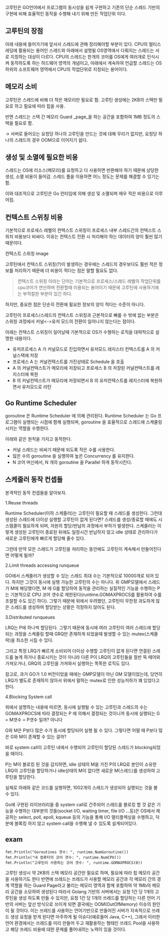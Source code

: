 고루틴은 GO언어에서 프로그램의 동시성을 쉽게 구현하고 기존의 단순 스레드 기반의 구현에 비해 효율적인 동작을 수행해 내기 위해 만든 작업단위 이다.

## 고루틴의 장점

아래 내용에 들어가기에 앞서서 스레드에 관해 정리해야할 부분이 있다.
CPU의 멀티스레딩에 활용되는 용어인 스레드와 아래에서 설명될 OS영역에서 다뤄지는 스레드는 서로 지칭하는 대상이 다르다.
CPU의 스레드는 한개의 코어를 OS에게 여러개로 인식시켜 동작하도록 하는 하드웨어 영역의 개념이고, 아래에서 계속하여 언급할 스레드는 OS 하위의 소프트웨어 영역에서 CPU의 작업단위로 지칭되는 용어이다.

## 메모리 소비

고루틴은 스레드에 비해 더 작은 메모리만 필요로 함. 고루틴 생성에는 2KB의 스택만 필요로 하고 필요에 따라 힙을 사용.

반면 스레드는 스택 간 메모리 Guard _page_을 하는 공간을 포함하여 1MB 정도의 스택을 필요로 함.

→ 서버로 들어오는 요청당 하나의 고루틴을 만드는 것에 대해 무리가 없지만, 요청당 하나의 스레드의 경우 OOM으로 이어지기 쉽다.

## 생성 및 소멸에 필요한 비용

스레드는 OS에 리소스(메모리)를 요청하고 다 사용하면 반환해야 하기 때문에 상당한 생성, 소멸 비용이 들어감. 스레드 풀을 이용하면 어느 정도는 문제를 해결할 수 있기는 함.

이와 대조적으로 고루틴은 Go 런타임에 의해 생성 및 소멸되며 매우 적은 비용으로 이루어짐.

## 컨텍스트 스위칭 비용

기본적으로 프로세스 레벨의 컨텍스트 스위칭이 프로세스 내부 스레드간의 컨텍스트 스위치 비용보다 비싸다. 이유는 컨텍스트 전환 시 처리해야 하는 데이터의 양이 훨씬 많기 때문이다.

컨텍스트 스위칭 image

고루틴에서 컨텍스트 스위칭(?)이 발생하는 경우에는 스레드의 경우보다도 훨씬 적은 정보를 처리하기 때문에 더 비용이 적다는 점은 말할 필요도 없다.

> 컨텍스트 스위칭 이라는 단어는 기본적으로 프로세스/스레드 레벨의 작업단위를 cpu코어가 연산하며 전환할때 이용되는 용어이기 때문에 고루틴에 사용하기에는 부적절한 부분이 있긴 하다.

하지만, 중요한 점은 단순히 전환에 필요한 정보의 양이 적다는 수준이 아니다.

고루틴이 프로세스/스레드의 컨텍스트 스위칭과 근본적으로 빠를 수 밖에 없는 부분은 스위칭 과정에서 커널<->유저 모드의 전환이 일어나지 않는다는 점이다.

아래는 컨텍스트 스위칭이 일어날때 기본적으로 OS가 수행하는 로직을 대략적으로 설명한 내용이다.

- 유저프로세스 A 가 커널모드로 진입하면서 유저모드 레지스터 컨텍스트를 A 의 커널스택에 저장
- 프로세스 A 는 커널컨텍스트를 가진상태로 Schedule 을 호출
- A 의 커널컨텍스트가 메모리에 저장되고 프로세스 B 의 저장된 커널컨텍스트를 레지스터에 복원
- B 의 커널컨텍스트가 메모리에 저장되면서 B 의 유저컨텍스트를 레지스터에 복원하면서 유저모드로 리턴

## Go Runtime Scheduler

goroutine 은 Runtime Scheduler 에 의해 관리된다. Runtime Scheduler 는 Go 프로그램이 실행되는 시점에 함께 실행되며, goroutine 을 효율적으로 스레드에 스케줄링 시키는 역할을 수행한다.

아래와 같은 원칙을 가지고 동작한다.

- 커널 스레드는 비싸기 때문에 되도록 작은 수를 사용한다.
- 많은 수의 goroutine 을 실행하여 높은 Concurrency 를 유지한다.
- N 코어 머신에서, N 개의 goroutine 을 Parallel 하게 동작시킨다.

## 스케줄러 동작 컨셉들

본격적인 동작 컨셉들을 알아보자.

1.Reuse threads

Runtime Scheduler(이하 스케줄러)는 고루틴이 필요할 때 스레드를 생성한다. 그런데 생성된 스레드에 더이상 실행할 고루틴이 없게 된다면? 스레드를 생성/종료할 때에도 시스템콜이 필요하게 되며, 자원의 할당/반납의 과정에서 부하가 발생한다. 스케줄러는 이렇게 생성된 고루틴이 종료된 뒤에도 일정시간 반납하지 않고 idle 상태로 관리하다가 새로운 고루틴에게 빠르게 할당해 줄수 있다.

그런데 만약 모든 스레드가 고루틴을 처리하는 동안에도 고루틴이 계속해서 만들어진다면 어떻게 될까?

2.Limit threads accessing runqueue

GO에서 스케줄러가 생성할 수 있는 스레드 최대 수는 기본적으로 10000개로 되어 있다. 하지만 그것이 동시에 실행 가능한 고루틴의 수는 아니다. 위 GMP모델에서 스레드가 M에 해당했다면, M 에 G를 할당하여 동작을 관리하는 실질적인 기능을 수행하는 P 는 기본적으로 CPU 코어 갯수로 제한된다(runtime.GOMAXPROCS를 활용하여 수를 조절할 수도 있긴 하다). 그렇기 때문에 위에서 우려했던, 고루틴이 무한정 과도하게 많은 스레드를 생성하여 할당받는 상황은 걱정하지 않아도 된다.

3.Distributed runqueues

LRQ는 P에 하나씩 할당된다. 그렇기 때문에 동시에 여러 고루틴이 여러 스레드에 할당되는 과정을 스케줄링 할때 GRQ만 존재하게 되었을때 발생할 수 있는 mutex(스케줄락)을 최소한 시킬 수 있다.

그리고 특정 LRQ가 빠르게 소비되어 더이상 수행할 고루틴이 없게 된다면 연결된 스레드를 놀게 하거나 종료시키는 것이 아니라 다른 P이 LRQ의 고루틴들을 절반 뚝 떼어와 가져오거나, GRQ의 고루틴을 가져와서 실행하는 똑똑한 로직도 있다.

참고로, 과거 GO가 1.0 버전이었을 때에는 GMP모델이 아닌 GM 모델이었는데, 당연히 LRQ가 별도로 존재하지 않아서 위에서 말하는 mutex로 인한 성능저하가 꽤 있었다고 한다.

4.Blocking System call

위에서 설명하는 내용에 따르면, 동시에 실행될 수 있는 고루틴과 스레드의 수는 GOMAXPROCS에 따라 결정되는 P 에 의해서 결정되는 것이니까 동시에 실행되는 G = M갯수 = P갯수 일까? 아니다

G와 M은 P보다 많은 수가 동시에 할당되어 실행 될 수 있다. 그렇다면 어떨 때 P보다 많은 G와 M이 존재할 수 있는 걸까?

바로 system call이 고루틴 내에서 수행되어 고루틴이 할당된 스레드가 blocking되었을 때이다.

P는 M이 블로킹 된 것을 감지하면, idle 상태의 M을 가진 P의 LRQ로 본인이 소유한 LRQ의 고루틴을 할당하거나 idle상태의 M이 없다면 새로운 M(스레드)를 생성하여 고루틴을 할당한다.

실제로 아래와 같은 코드를 실행하면, 1002개의 스레드가 생성되어 실행되는 것을 볼 수 있다.

Go에 구현된 라이브러리들 중 system call로 간주되어 스레드를 블로킹 할 것 같은 기능을 수행하는 대부분의 것들(socket I/O, waiting timer, file I/O …등)은 OS에서 제공하는 select, poll, epoll, kqueue 등의 기능을 통해 I/O 멀티플렉싱을 수행하고, 덕분에 블록킹 하지 않고 system call을 수행해 낼 수 있도록 설계되어있다.


## exam

```
fmt.Println("Goroutines 갯수: ", runtime.NumGoroutine())
fmt.Println("내 컴퓨터의 코어 갯수: ", runtime.NumCPU())
fmt.Println("고루틴이 사용하는 코어 갯수: ", runtime.GOMAXPROCS(0))
```

고루틴 생성시 약 2KB의 스택 메모리 공간만 필요로 하며, 필요에 따라 힙 메모리 공간을 사용하기도 한다
반면에 쓰레드는 쓰레드가 사용할 메모리 공간과 각 메모리 간의 경계 역할을 하는 Guard Page라고 불리는 메모리 영역과 함께 포함하여 약 1Mb의 메모리 공간을 소모하여 생성된다
따라서 Golang 기반의 서버에서는 요청 1건 당 1개의 고루틴을 생성 하도록 만들 수 있지만, 요청 1건 당 1개의 쓰레드를 할당하는 다른 언어 기반의 서버는 앞선 방식으로 쓰이게 되면 결국에는 OOM(OutOfMemory) 이슈의 원인이 될 것이다. 이는 쓰레드를 사용하는 언어기반으로 만들어진 서버가 지속적으로 쓰레드 생성 요청을 받게 된다면 마주하게 될 이슈다(예로들어 Java, C++), 그래서 이러한 언어 환경에서는 쓰레드를 미리 만들어 두고 재활용하는 형태인 쓰레드 Pool을 사용하고 해당 쓰레드 비용에 대한 문제를 풀어내려는 노력이 있을 것이다.